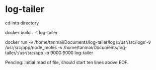# log-tailer

cd into directory

docker build . -t log-tailer

docker run -v /home/tanmai/Documents/log-tailer/logs:/usr/src/logs -v /usr/src/app/node_moles -v /home/tanmai/Documents/log-tailer/:/usr/src/app -p 9000:9000 log-tailer

Pending: 
Initial read of file, should start ten lines above EOF.
